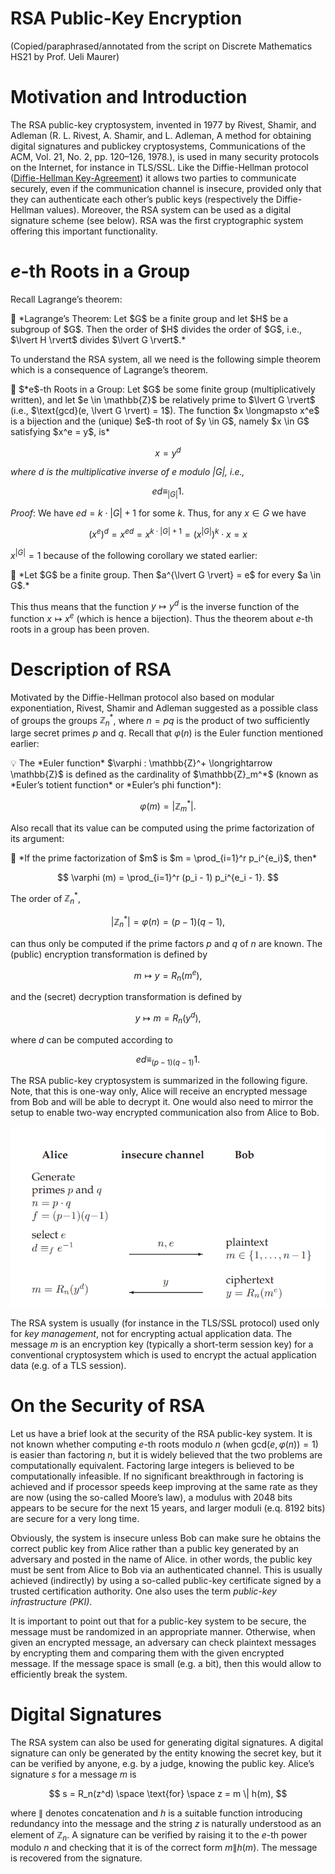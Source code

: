 # RSA Public-Key Encryption

(Copied/paraphrased/annotated from the script on Discrete Mathematics HS21 by Prof. Ueli Maurer)

# Motivation and Introduction

The RSA public-key cryptosystem, invented in 1977 by Rivest, Shamir, and Adleman (R. L. Rivest, A. Shamir, and L. Adleman, A method for obtaining digital signatures and publickey cryptosystems, Communications of the ACM, Vol. 21, No. 2, pp. 120–126, 1978.), is used in many security protocols on the Internet, for instance in TLS/SSL. Like the Diffie-Hellman protocol ([Diffie-Hellman Key-Agreement](../Number%20Theory%20ad0a4316ced643309f86e5e2aa2b6c61/Diffie-Hellman%20Key-Agreement%20075c2667b7ac486fb6e351f38a05f071.md)) it allows two parties to communicate securely, even if the communication channel is insecure, provided only that they can authenticate each other’s public keys (respectively the Diffie-Hellman values). Moreover, the RSA system can be used as a digital signature scheme (see below). RSA was the first cryptographic system offering this important functionality.

# $e$-th Roots in a Group

Recall Lagrange’s theorem:

<aside>
📖 *Lagrange’s Theorem:
Let $G$ be a finite group and let $H$ be a subgroup of $G$. Then the order of $H$ divides the order of $G$, i.e., $\lvert H \rvert$ divides $\lvert G \rvert$.*

</aside>

To understand the RSA system, all we need is the following simple theorem which is a consequence of Lagrange’s theorem.

<aside>
📖 $*e$-th Roots in a Group:
Let $G$ be some finite group (multiplicatively written), and let $e \in \mathbb{Z}$ be relatively prime to $\lvert G \rvert$ (i.e., $\text{gcd}(e, \lvert G \rvert) = 1$). The function $x \longmapsto x^e$ is a bijection and the (unique) $e$-th root of $y \in G$, namely $x \in G$ satisfying $x^e = y$, is*

$$
x = y^d
$$

*where $d$ is the multiplicative inverse of $e$ modulo $\lvert G \rvert$, i.e.,*

$$
ed \equiv_{\lvert G \rvert} 1.
$$

</aside>

*Proof*: We have $ed = k \cdot \lvert G \rvert + 1$ for some $k$. Thus, for any $x \in G$ we have

$$
(x^e)^d = x^{ed} = x^{k \cdot \lvert G \rvert + 1} = (x^{\lvert G \rvert}) ^ k \cdot x = x
$$

$x^{\lvert G \rvert} = 1$ because of the following corollary we stated earlier:

<aside>
📎 *Let $G$ be a finite group. Then $a^{\lvert G \rvert} = e$ for every $a \in G$.*

</aside>

This thus means that the function $y \longmapsto y^d$ is the inverse function of the function $x \longmapsto x^e$ (which is hence a bijection). Thus the theorem about $e$-th roots in a group has been proven.

# Description of RSA

Motivated by the Diffie-Hellman protocol also based on modular exponentiation, Rivest, Shamir and Adleman suggested as a possible class of groups the groups $\mathbb{Z}_n^*$, where $n = pq$ is the product of two sufficiently large secret primes $p$ and $q$. Recall that $\varphi(n)$ is the Euler function mentioned earlier:

<aside>
💡 The *Euler function* $\varphi : \mathbb{Z}^+ \longrightarrow \mathbb{Z}$ is defined as the cardinality of $\mathbb{Z}_m^*$ (known as *Euler’s totient function* or *Euler’s phi function*):

$$
\varphi (m) = \lvert \mathbb{Z}_m^* \rvert.
$$

</aside>

Also recall that its value can be computed using the prime factorization of its argument:

<aside>
📌 *If the prime factorization of $m$ is $m = \prod_{i=1}^r p_i^{e_i}$, then*

$$
\varphi (m) = \prod_{i=1}^r (p_i - 1) p_i^{e_i - 1}.
$$

</aside>

The order of $\mathbb{Z}_n^*$,

$$
\lvert \mathbb{Z}_n^* \rvert = \varphi(n) = (p - 1) (q - 1),
$$

can thus only be computed if the prime factors $p$ and $q$ of $n$ are known. The (public) encryption transformation is defined by

$$
m \longmapsto y = R_n(m^e),
$$

and the (secret) decryption transformation is defined by

$$
y \longmapsto m = R_n(y^d),
$$

where $d$ can be computed according to

$$
ed \equiv_{(p - 1)(q - 1)} 1.
$$

The RSA public-key cryptosystem is summarized in the following figure. Note, that this is one-way only, Alice will receive an encrypted message from Bob and will be able to decrypt it. One would also need to mirror the setup to enable two-way encrypted communication also from Alice to Bob.

![Untitled](RSA%20Public-Key%20Encryption%20ba2412b552a64e948d364c0c840465f2/Untitled.png)

The RSA system is usually (for instance in the TLS/SSL protocol) used only for *key management*, not for encrypting actual application data. The message $m$ is an encryption key (typically a short-term session key) for a conventional cryptosystem which is used to encrypt the actual application data (e.g. of a TLS session).

# On the Security of RSA

Let us have a brief look at the security of the RSA public-key system. It is not known whether computing $e$-th roots modulo $n$ (when $\text{gcd}(e, \varphi(n)) = 1$) is easier than factoring $n$, but it is widely believed that the two problems are computationally equivalent. Factoring large integers is believed to be computationally infeasible. If no significant breakthrough in factoring is achieved and if processor speeds keep improving at the same rate as they are now (using the so-called Moore’s law), a modulus with 2048 bits appears to be secure for the next 15 years, and larger moduli (e.q. 8192 bits) are secure for a very long time.

Obviously, the system is insecure unless Bob can make sure he obtains the correct public key from Alice rather than a public key generated by an adversary and posted in the name of Alice. in other words, the public key must be sent from Alice to Bob via an authenticated channel. This is usually achieved (indirectly) by using a so-called public-key certificate signed by a trusted certification authority. One also uses the term *public-key infrastructure (PKI)*.

It is important to point out that for a public-key system to be secure, the message must be randomized in an appropriate manner. Otherwise, when given an encrypted message, an adversary can check plaintext messages by encrypting them and comparing them with the given encrypted message. If the message space is small (e.g. a bit), then this would allow to efficiently break the system.

# Digital Signatures

The RSA system can also be used for generating digital signatures. A digital signature can only be generated by the entity knowing the secret key, but it can be verified by anyone, e.g. by a judge, knowing the public key. Alice’s signature $s$ for a message $m$ is

$$
s = R_n(z^d) \space \text{for} \space z = m \| h(m),
$$

where $\|$ denotes concatenation and $h$ is a suitable function introducing redundancy into the message and the string $z$ is naturally understood as an element of $\mathbb{Z}_n$. A signature can be verified by raising it to the $e$-th power modulo $n$ and checking that it is of the correct form $m \| h(m)$. The message is recovered from the signature.
